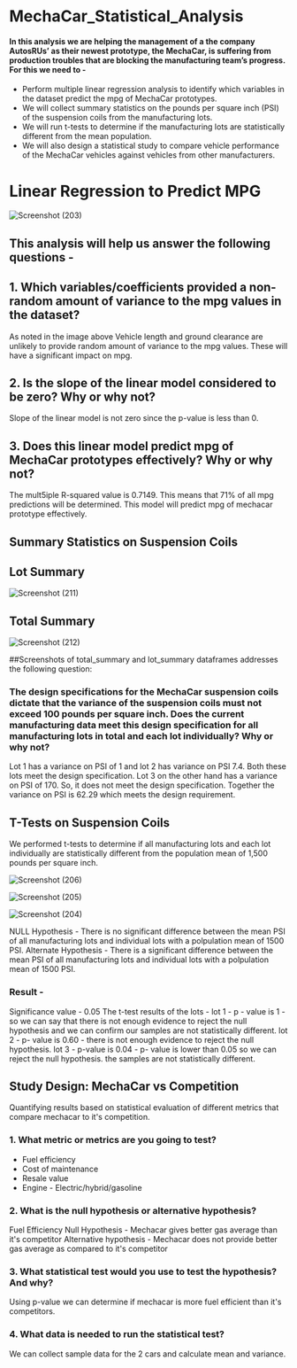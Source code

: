 # MechaCar_Statistical_Analysis

#### In this analysis we are helping the management of a the company AutosRUs’ as their newest prototype, the MechaCar, is suffering from production troubles that are blocking the manufacturing team’s progress. For this we need to -
- Perform multiple linear regression analysis to identify which variables in the dataset predict the mpg of MechaCar prototypes.
- We will collect summary statistics on the pounds per square inch (PSI) of the suspension coils from the manufacturing lots.
- We will run t-tests to determine if the manufacturing lots are statistically different from the mean population.
- We will also design a statistical study to compare vehicle performance of the MechaCar vehicles against vehicles from other manufacturers. 

# Linear Regression to Predict MPG
![Screenshot (203)](https://user-images.githubusercontent.com/112904905/213593177-ec343b68-d91a-4e0c-af0c-aa20f9d92b02.png)

## This analysis will help us answer the following questions -

## 1. Which variables/coefficients provided a non-random amount of variance to the mpg values in the dataset?
As noted in the image above Vehicle length and ground clearance are unlikely to provide random amount of variance to the mpg values. These will have a significant impact on mpg.

## 2. Is the slope of the linear model considered to be zero? Why or why not?
Slope of the linear model is not zero since the p-value is less than 0.

## 3. Does this linear model predict mpg of MechaCar prototypes effectively? Why or why not?
The mult5iple R-squared value is 0.7149. This means that 71% of all mpg predictions will be determined. This model will predict mpg of mechacar prototype effectively.

## Summary Statistics on Suspension Coils

## Lot Summary

![Screenshot (211)](https://user-images.githubusercontent.com/112904905/213595494-e3aeabb3-fb90-4197-ae6c-a9c7b0621fdc.png)

## Total Summary

![Screenshot (212)](https://user-images.githubusercontent.com/112904905/213595691-47834601-3d7d-48fa-b4e9-470fb665c1cf.png)


##Screenshots of total_summary and lot_summary dataframes addresses the following question:

### The design specifications for the MechaCar suspension coils dictate that the variance of the suspension coils must not exceed 100 pounds per square inch. Does the current manufacturing data meet this design specification for all manufacturing lots in total and each lot individually? Why or why not?
Lot 1 has a variance on PSI of 1 and lot 2 has variance on PSI 7.4. Both these lots meet the design specification.
Lot 3 on the other hand has a variance on PSI of 170. So, it does not meet the design specification.
Together the variance on PSI is 62.29 which meets the design requirement.

## T-Tests on Suspension Coils
We performed t-tests to determine if all manufacturing lots and each lot individually are statistically different from the population mean of 1,500 pounds per square inch.

![Screenshot (206)](https://user-images.githubusercontent.com/112904905/213596547-047bc6c5-e8fe-4e1d-ad0e-1a692feb3b1c.png)

![Screenshot (205)](https://user-images.githubusercontent.com/112904905/213596676-6812fc8b-67d5-4693-a945-9c011938401a.png)

![Screenshot (204)](https://user-images.githubusercontent.com/112904905/213596776-c1be6ef8-b8a3-4da1-b736-de8e0dae1fa3.png)

NULL Hypothesis - There is no significant difference between the mean PSI of all manufacturing lots and individual lots with a polpulation mean of 1500 PSI.
Alternate Hypothesis - There is a significant difference between the mean PSI of all manufacturing lots and individual lots with a polpulation mean of 1500 PSI.

### Result  - 
Significance value - 0.05
The t-test results of the lots -
lot 1 - p - value is 1 - so we can say that there is not enough evidence to reject the null hypothesis and we can confirm our samples are not statistically different.
lot 2 - p- value is 0.60 - there is not enough evidence to reject the null hypothesis.
lot 3 - p-value is 0.04 - p- value is lower than 0.05 so we can reject the null hypothesis. the samples are not statistically different.

## Study Design: MechaCar vs Competition
Quantifying results based on statistical evaluation of different metrics that compare mechacar to it's competition.

### 1. What metric or metrics are you going to test?
- Fuel efficiency
- Cost of maintenance
- Resale value
- Engine - Electric/hybrid/gasoline

### 2. What is the null hypothesis or alternative hypothesis?
Fuel Efficiency
Null Hypothesis - Mechacar gives better gas average than it's competitor
Alternative hypothesis - Mechacar does not provide better gas average as compared to it's competitor

### 3. What statistical test would you use to test the hypothesis? And why?
Using p-value we can determine if mechacar is more fuel efficient than it's competitors.

### 4. What data is needed to run the statistical test?
We can collect sample data for the 2 cars and calculate mean and variance.
